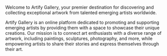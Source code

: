 Welcome to Artify Gallery, your premier destination for discovering and collecting exceptional artwork from talented emerging artists worldwide.

Artify Gallery is an online platform dedicated to promoting and supporting emerging artists by providing them with a space to showcase their unique creations. Our mission is to connect art enthusiasts with a diverse range of artwork, including paintings, sculptures, photography, and more, while empowering artists to share their stories and express themselves through their art.


